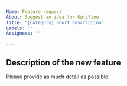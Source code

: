```yaml
---
Name: Feature request
About: Suggest an idea for OptiFine
Title: "[Category] Short description"
Labels: ''
Assignees: ''

---
```


## Description of the new feature
Please provide as much detail as possible
